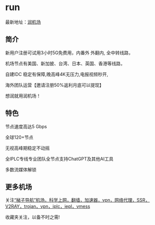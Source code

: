 # run

最新地址：[润机场](rundh25.top/#/?code=hFBH23NU)

## 简介

新用户注册可试用3小时5G免费用，内番外 外翻内, 全中转线路，

机场节点有美国、新加披、台湾、日本、英国、香港等线路，

自建IDC 稳定有保障,晚高峰4K无压力,电报视频秒开,

海外团队运营【邀请注册50%返利月底可以提现】

想润就用润机场！

## 特色

节点速度高达5 Gbps

全球120+节点

无视高峰期稳定不动摇

全IPLC专线专业团队全节点支持ChatGPT及其他AI工具

多数流媒体解锁

## 更多机场

关注[“梯子导航”机场，科学上网，翻墙，加速器，vpn，网络代理，SSR，V2RAY，trojan，vpn，iplc，iepl，vmess](https://tzdaohang.com/)

收藏夹关注，以备不时之需!
